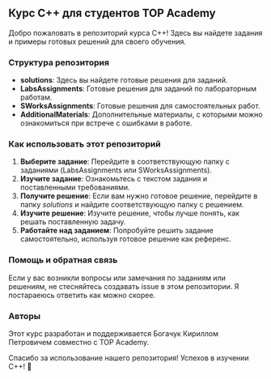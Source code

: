 ## Курс C++ для студентов TOP Academy

Добро пожаловать в репозиторий курса C++! Здесь вы найдете задания и примеры готовых решений для своего обучения.

### Структура репозитория

- **solutions**: Здесь вы найдете готовые решения для заданий.
- **LabsAssignments**: Готовые решения для заданий по лабораторным работам.
- **SWorksAssignments**: Готовые решения для самостоятельных работ.
- **AdditionalMaterials**: Дополнительные материалы, с которыми можно ознакомиться при встрече с ошибками в работе.

### Как использовать этот репозиторий

1. **Выберите задание**: Перейдите в соответствующую папку с заданиями (LabsAssignments или SWorksAssignments).
2. **Изучите задание**: Ознакомьтесь с текстом задания и поставленными требованиями.
3. **Получите решение**: Если вам нужно готовое решение, перейдите в папку *solutions* и найдите соответствующую папку с решением.
4. **Изучите решение**: Изучите решение, чтобы лучше понять, как решать поставленную задачу.
5. **Работайте над заданием**: Попробуйте решить задание самостоятельно, используя готовое решение как референс.

### Помощь и обратная связь

Если у вас возникли вопросы или замечания по заданиям или решениям, не стесняйтесь создавать issue в этом репозитории. Я постараеюсь ответить как можно скорее.


### Авторы

Этот курс разработан и поддерживается Богачук Кириллом Петровичем совместно с TOP Academy.

Спасибо за использование нашего репозитория! Успехов в изучении C++! 🚀

